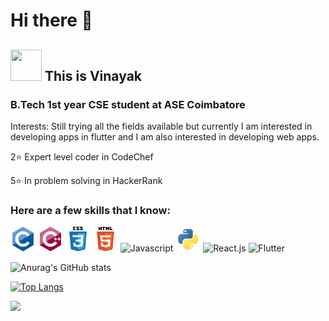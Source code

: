 # Hi there 👋

## <img src = "https://user-images.githubusercontent.com/63050133/156777293-72a6e681-2582-4a9d-ad92-09d1181d47c7.gif" width = 50px height = 50px> This is Vinayak

### B.Tech 1st year CSE student at ASE Coimbatore

Interests: Still trying all the fields available but currently I am interested in developing apps in flutter and I am also interested in developing web apps.

2⭐ Expert level coder in CodeChef

5⭐ In problem solving in HackerRank

<h3 align="left">Here are a few skills that I know:</h3>
<p align="left">
 <img src="https://raw.githubusercontent.com/devicons/devicon/master/icons/c/c-original.svg" alt="c" width="40" height="40"/>
 <img src="https://raw.githubusercontent.com/devicons/devicon/master/icons/cplusplus/cplusplus-original.svg" alt="cplusplus" width="40" height="40"/>
 <img src="https://raw.githubusercontent.com/devicons/devicon/master/icons/css3/css3-original-wordmark.svg" alt="css3" width="40" height="40"/>
 <img src="https://raw.githubusercontent.com/devicons/devicon/master/icons/html5/html5-original-wordmark.svg" alt="html5" width="40" height="40"/>
 <img src="https://img.icons8.com/color/452/javascript--v1.png" alt="Javascript" width="40" height="40"/>
 <img src="https://raw.githubusercontent.com/devicons/devicon/master/icons/python/python-original.svg" alt="python" width="40" height="40"/>
 <img src="https://upload.wikimedia.org/wikipedia/commons/thumb/a/a7/React-icon.svg/2560px-React-icon.svg.png" alt="React.js" width="60" height="40"/> 
 <img src="https://img.icons8.com/color/452/flutter.png" alt="Flutter" width="40" height="40"/>
</p>

![Anurag's GitHub stats](https://github-readme-stats.vercel.app/api?username=vinayak5002&show_icons=true&theme=onedark)

[![Top Langs](https://github-readme-stats.vercel.app/api/top-langs/?username=vinayak5002&theme=onedark)](https://github.com/anuraghazra/github-readme-stats)

![](https://komarev.com/ghpvc/?username=vinayak5002&color=green)

